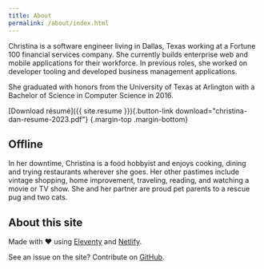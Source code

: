 ```yaml
---
title: About
permalink: /about/index.html
---
```

Christina is a software engineer living in Dallas, Texas working at a Fortune 100 financial services company. She currently builds enterprise web and mobile applications for their workforce. In previous roles, she worked on developer tooling and developed business management applications. 

She graduated with honors from the University of Texas at Arlington with a Bachelor of Science in Computer Science in 2016.

[Download résumé]({{ site.resume }}){.button-link download="christina-dan-resume-2023.pdf"} {.margin-top .margin-bottom}

## Offline

In her downtime, Christina is a food hobbyist and enjoys cooking, dining and trying restaurants wherever she goes. Her other pastimes include vintage shopping, home improvement, traveling, reading, and watching a movie or TV show. She and her partner are proud pet parents to a rescue pug and two cats.

## About this site

Made with ❤️ using [Eleventy](https://11ty.dev) and [Netlify](https://netlify.com).

See an issue on the site? Contribute on [GitHub](https://github.com/christinadan/christinadan-11ty).
